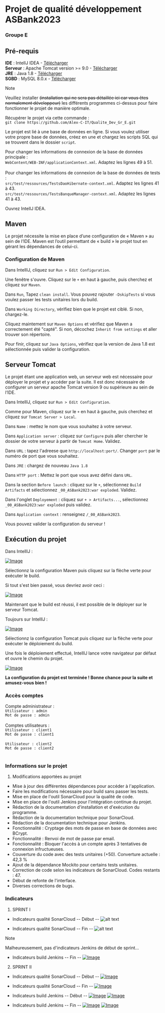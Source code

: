 # Projet de qualité développement ASBank2023
### Groupe E

## Pré-requis

**IDE** : IntelIJ IDEA - [Télécharger](https://www.jetbrains.com/fr-fr/idea/download/?section=windows)<br>
**Serveur** : Apache Tomcat version >= 9.0 - [Télécharger](https://tomcat.apache.org/download-90.cgi)<br>
**JRE** : Java 1.8 - [Télécharger](https://www.java.com/fr/download/manual.jsp)<br>
**SGBD** : MySQL 8.0.x - [Télécharger](https://dev.mysql.com/downloads/mysql/)<br>

> [!NOTE]
> Veuillez installer ~~(installation qui ne sera pas détaillée ici car vous êtes normalement développeur)~~ les différents programmes ci-dessus pour faire fonctionner le projet de manière optimale.

Récupérer le projet via cette commande :<br> 
```git clone https://github.com/Alex-C-IT/Qualite_Dev_Gr_E.git```

Le projet est lié à une base de données en ligne.
Si vous voulez utiliser votre propre base de données, créez en une et chargez les scripts SQL qui se trouvent dans le dossier `script`.

Pour changer les informations de connexion de la base de données principale :<br>
```WebContent/WEB-INF/applicationContext.xml```. Adaptez les lignes 49 à 51.<br>
<br>
Pour changer les informations de connexion de la base de données de tests :<br>
```src/test/ressources/TestsDaoHibernate-context.xml```. Adaptez les lignes 41 à 43.<br>
```src/test/ressources/TestsBanqueManager-context.xml```. Adaptez les lignes 41 à 43.<br>

Ouvrez IntelIJ IDEA.

## Maven
  Le projet nécessite la mise en place d’une configuration de « Maven » au sein de l’IDE. Maven est
l’outil permettant de « build » le projet tout en gérant les dépendances de celui-ci.

### Configuration de Maven

Dans IntellIJ, cliquez sur `Run > Edit Configuration`.<br>

Une fenêtre s'ouvre. Cliquez sur le `+` en haut à gauche, puis cherchez et cliquez sur `Maven`. <br>

Dans `Run`, Tapez `clean install`. Vous pouvez rajouter `-DskipTests` si vous voulez passer les tests unitaires lors du build.<br>

Dans `Working Directory`, vérifiez bien que le projet est ciblé. Si non, chargez-le. <br>

Cliquez maintement sur `Maven Options` et vérifiez que Maven a correctement été "capté". Si non, décochez `Inherit from settings` et aller trouver son répertoire.

Pour finir, cliquez sur `Java Options`, vérifiez que la version de Java 1.8 est sélectionnée puis valider la configuration.

## Serveur Tomcat

Le projet étant une application web, un serveur web est nécessaire pour déployer le projet et y accéder par la suite. Il est donc nécessaire de configurer un serveur apache Tomcat version 9 ou supérieure au sein de l’IDE.

Dans IntellIJ, cliquez sur `Run > Edit Configuration`.<br>

Comme pour Maven, cliquez sur le `+` en haut à gauche, puis cherchez et cliquez sur `Tomcat Server > Local`. <br>

Dans `Name` : mettez le nom que vous souhaitez à votre serveur.

Dans `Application server` : cliquez sur `Configure` puis aller chercher le dossier de votre serveur à partir de `Tomcat Home`. Validez.

Dans `URL` : tapez l'adreese que `http://localhost:port/`. Changer `port` par le numéro de port que vous souhaitez.

Dans `JRE` : chargez de nouveau `Java 1.8`

Dans `HTTP port` : Mettez le port que vous avez défini dans `URL`.

Dans la section `Before launch` : cliquez sur le `+`, sélectionnez `Build Artifacts` et sélectionnez `_00_ASBank2023:war exploded`. Validez.

Dans l'onglet `Deployement` : cliquez sur `+ > Artifacts...`, sélectionnez `_00_ASBank2023:war exploded` puis validez.

Dans `Application context` : renseignez `/_00_ASBank2023`. 

Vous pouvez valider la configuration du serveur !

## Exécution du projet

Dans IntellIJ : 

[![Image](https://i.goopics.net/95jrhu.png)](https://goopics.net/i/95jrhu)

Sélectionnz la configuration Maven puis cliquez sur la flèche verte pour exécuter le build.

Si tout s'est bien passé, vous devriez avoir ceci : 

[![Image](https://i.goopics.net/z6av8w.png)](https://goopics.net/i/z6av8w)

Maintenant que le build est réussi, il est possible de le déployer sur le serveur Tomcat. 

Toujours sur IntellIJ : 

[![Image](https://i.goopics.net/7ifuu8.png)](https://goopics.net/i/7ifuu8)

Sélectionnz la configuration Tomcat puis cliquez sur la flèche verte pour exécuter le déploiement du build.

Une fois le déploiement effectué, IntellIJ lance votre navigateur par défaut et ouvre le chemin du projet.

[![Image](https://i.goopics.net/zmzjsz.png)](https://goopics.net/i/zmzjsz)

**La configuration du projet est terminée ! Bonne chance pour la suite et amusez-vous bien !**

### Accès comptes

Compte administrateur :<br>
```Utilisateur : admin```<br>
```Mot de passe : admin```<br><br>
Comptes utilisateurs :<br>
```Utilisateur : client1```<br>
```Mot de passe : client1```<br><br>
```Utilisateur : client2```<br>
```Mot de passe : client2```<br><br>

### Informations sur le projet

1. Modifications apportées au projet
  - Mise à jour des différentes dépendances pour accéder à l'application.
  - Faire les modifications nécessaire pour build sans passer les tests.
  - Mise en place de l'outil SonarCloud pour la qualité de code.
  - Mise en place de l'outil Jenkins pour l'intégration continue du projet.
  - Rédaction de la documentation d'installation et d'exécution du programme.
  - Rédaction de la documentation technique pour SonarCloud.
  - Rédaction de la documentation technique pour Jenkins.
  - Fonctionnalité : Cryptage des mots de passe en base de données avec BCrypt.
  - Fonctionnalité : Renvoi de mot de passe par email.
  - Fonctionnalité : Bloquer l'accès à un compte après 3 tentatives de connexion infructueuses.
  - Couverture du code avec des tests unitaires (+50). Converture actuelle : 42,3 %
  - Ajout de la dépendance Mockito pour certains tests unitaires.
  - Correction de code selon les indicateurs de SonarCloud. Codes restants : 47.
  - Début de refonte de l'interface.
  - Diverses corrections de bugs.

### Indicateurs 

1. SPRINT I
  - Indicateurs qualité SonarCloud -- Début --
![alt text](https://i.goopics.net/c8n3nm.png)

  - Indicateurs qualité SonarCloud -- Fin --
![alt text](https://i.goopics.net/r7nt0h.png)

> [!NOTE]
> Malheureusement, pas d'indicateurs Jenkins de début de sprint...

  - Indicateurs build Jenkins -- Fin --
[![Image](https://i.goopics.net/oi4o5s.png)](https://goopics.net/i/oi4o5s)

2. SPRINT II
  - Indicateurs qualité SonarCloud -- Début --
[![Image](https://i.goopics.net/r7nt0h.png)](https://goopics.net/i/r7nt0h)

  - Indicateurs qualité SonarCloud -- Fin --
[![Image](https://i.goopics.net/qmfo16.png)](https://goopics.net/i/qmfo16)
    
  - Indicateurs build Jenkins -- Début --
[![Image](https://i.goopics.net/m3luap.png)](https://goopics.net/i/m3luap)
[![Image](https://i.goopics.net/83bpmz.png)](https://goopics.net/i/83bpmz)

  - Indicateurs build Jenkins -- Fin --
[![Image](https://i.goopics.net/a44pgg.png)](https://goopics.net/i/a44pgg)
[![Image](https://i.goopics.net/dnsyhr.png)](https://goopics.net/i/dnsyhr)


































